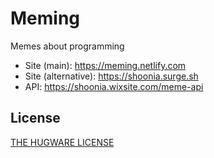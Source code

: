 # Meming
Memes about programming

* Site (main): https://meming.netlify.com
* Site (alternative): https://shoonia.surge.sh
* API: https://shoonia.wixsite.com/meme-api

## License
[THE HUGWARE LICENSE](/LICENSE.md)

